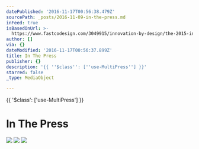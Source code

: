 ```yaml
---
datePublished: '2016-11-17T00:56:38.479Z'
sourcePath: _posts/2016-11-09-in-the-press.md
inFeed: true
isBasedOnUrl: >-
  https://www.fastcodesign.com/3049915/innovation-by-design/the-2015-innovation-by-design-awards-winners-web-design
author: []
via: {}
dateModified: '2016-11-17T00:56:37.899Z'
title: In The Press
publisher: {}
description: '{{ ''$class'': [''use-MultiPress''] }}'
starred: false
_type: MediaObject

---
```

{{ '$class': \['use-MultiPress'\] }}

# In The Press
![](https://the-grid-user-content.s3-us-west-2.amazonaws.com/31ce90c8-e02d-4412-8380-41cd7c53ecf5.jpg)
![](https://the-grid-user-content.s3-us-west-2.amazonaws.com/fbba4e94-cb48-4368-83ff-63bf68681dd3.jpg)
![](https://the-grid-user-content.s3-us-west-2.amazonaws.com/a4823234-b5cb-42c2-a86d-4375909b1350.jpg)